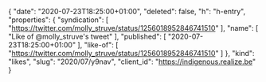 {
  "date": "2020-07-23T18:25:00+01:00",
  "deleted": false,
  "h": "h-entry",
  "properties": {
    "syndication": [
      "https://twitter.com/molly_struve/status/1256018952846741510"
    ],
    "name": [
      "Like of @molly_struve's tweet"
    ],
    "published": [
      "2020-07-23T18:25:00+01:00"
    ],
    "like-of": [
      "https://twitter.com/molly_struve/status/1256018952846741510"
    ]
  },
  "kind": "likes",
  "slug": "2020/07/y9nav",
  "client_id": "https://indigenous.realize.be"
}
